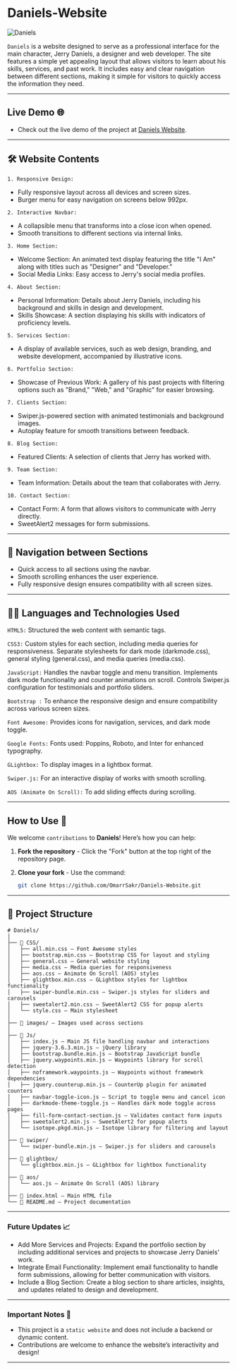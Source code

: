 # Daniels-Website

![Daniels](https://github.com/user-attachments/assets/e7aeb7e1-dee2-4659-8848-74a211f93d6b)


`Daniels` is a website designed to serve as a professional interface for the main character,
Jerry Daniels, a designer and web developer. The site features a simple yet appealing layout that allows
visitors to learn about his skills, services, and past work. It includes easy and clear navigation 
between different sections, making it simple for visitors to quickly access the information they need.

---

## Live Demo 🌐
- Check out the live demo of the project at [Daniels Website](https://omarrsakr.github.io/Daniels-Website/).

---

## 🛠 Website Contents
<code>1. Responsive Design:</code>
   - Fully responsive layout across all devices and screen sizes.
   - Burger menu for easy navigation on screens below 992px.

<code>2. Interactive Navbar:</code>
   - A collapsible menu that transforms into a close icon when opened.
   - Smooth transitions to different sections via internal links.

<code>3. Home Section:</code>
   - Welcome Section: An animated text display featuring the title "I Am" along with titles such as "Designer" and "Developer."
   - Social Media Links: Easy access to Jerry's social media profiles.

<code>4. About Section:</code>
   - Personal Information: Details about Jerry Daniels, including his background and skills in design and development.
   - Skills Showcase: A section displaying his skills with indicators of proficiency levels.

<code>5. Services Section:</code>
  -  A display of available services, such as web design, branding, and website development, accompanied by illustrative icons.

<code>6. Portfolio Section:</code>
  - Showcase of Previous Work: A gallery of his past projects with filtering options such as "Brand," "Web," and "Graphic" for easier browsing.

<code>7. Clients Section:</code>
  - Swiper.js-powered section with animated testimonials and background images.
  - Autoplay feature for smooth transitions between feedback.

<code>8. Blog Section:</code>
  - Featured Clients: A selection of clients that Jerry has worked with.
    
<code>9. Team Section:</code>
  - Team Information: Details about the team that collaborates with Jerry.

<code>10. Contact Section:</code>
  - Contact Form: A form that allows visitors to communicate with Jerry directly.
  - SweetAlert2 messages for form submissions.

---

## 🚀 Navigation between Sections
- Quick access to all sections using the navbar.
- Smooth scrolling enhances the user experience.
- Fully responsive design ensures compatibility with all screen sizes.

---

## 🧑‍💻 Languages and Technologies Used

<code>HTML5:</code>
Structured the web content with semantic tags.

<code>CSS3:</code>
Custom styles for each section, including media queries for responsiveness.
Separate stylesheets for dark mode (darkmode.css), general styling (general.css), and media queries (media.css).

<code>JavaScript:</code>
Handles the navbar toggle and menu transition.
Implements dark mode functionality and counter animations on scroll.
Controls Swiper.js configuration for testimonials and portfolio sliders.

<code>Bootstrap :</code>
To enhance the responsive design and ensure compatibility across various screen sizes.

<code>Font Awesome:</code>
Provides icons for navigation, services, and dark mode toggle.

<code>Google Fonts:</code>
Fonts used: Poppins, Roboto, and Inter for enhanced typography.

<code>GLightbox:</code>
 To display images in a lightbox format.

<code>Swiper.js:</code>
For an interactive display of works with smooth scrolling.

<code>AOS (Animate On Scroll):</code>
To add sliding effects during scrolling.

---

## How to Use 🚀  

We welcome `contributions` to **Daniels**! Here’s how you can help:
1. **Fork the repository** - Click the "Fork" button at the top right of the repository page.
2. **Clone your fork** - Use the command:
   
   ```bash
   git clone https://github.com/OmarrSakr/Daniels-Website.git

---

## 📂 Project Structure 
```
# Daniels/
│
├── 📂 CSS/
│   ├── all.min.css — Font Awesome styles
│   ├── bootstrap.min.css — Bootstrap CSS for layout and styling
│   ├── general.css — General website styling
│   ├── media.css — Media queries for responsiveness
│   ├── aos.css — Animate On Scroll (AOS) styles
│   ├── glightbox.min.css — GLightbox styles for lightbox functionality
│   ├── swiper-bundle.min.css — Swiper.js styles for sliders and carousels
│   ├── sweetalert2.min.css — SweetAlert2 CSS for popup alerts
│   └── style.css — Main stylesheet
│
├── 📂 images/ — Images used across sections
│
├── 📂 Js/
│   ├── index.js — Main JS file handling navbar and interactions
│   ├── jquery-3.6.3.min.js — jQuery library
│   ├── bootstrap.bundle.min.js — Bootstrap JavaScript bundle
│   ├── jquery.waypoints.min.js — Waypoints library for scroll detection
│   ├── noframework.waypoints.js — Waypoints without framework dependencies
│   ├── jquery.counterup.min.js — CounterUp plugin for animated counters
│   ├── navbar-toggle-icon.js — Script to toggle menu and cancel icon
│   ├── darkmode-theme-toggle.js — Handles dark mode toggle across pages
│   ├── fill-form-contact-section.js — Validates contact form inputs
│   ├── sweetalert2.min.js — SweetAlert2 for popup alerts
│   └── isotope.pkgd.min.js — Isotope library for filtering and layout
│
├── 📂 swiper/
│   └── swiper-bundle.min.js — Swiper.js for sliders and carousels
│
├── 📂 glightbox/
│   └── glightbox.min.js — GLightbox for lightbox functionality
│
├── 📂 aos/
│   └── aos.js — Animate On Scroll (AOS) library
│
├── 📄 index.html — Main HTML file
└── 📄 README.md — Project documentation

```
---

### Future Updates 📈

- Add More Services and Projects: Expand the portfolio section by including additional services and projects to showcase Jerry Daniels' work.
- Integrate Email Functionality: Implement email functionality to handle form submissions, allowing for better communication with visitors.
- Include a Blog Section: Create a blog section to share articles, insights, and updates related to design and development.
 
---

### Important Notes 📢

- This project is a `static website` and does not include a backend or dynamic content.
- Contributions are welcome to enhance the website’s interactivity and design!

---
